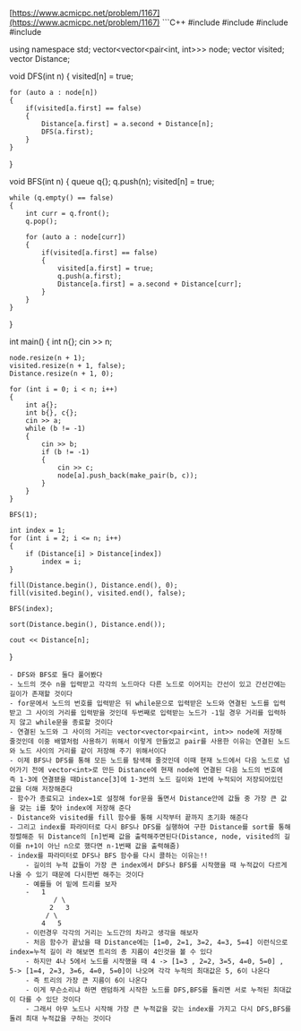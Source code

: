 ﻿[https://www.acmicpc.net/problem/1167](https://www.acmicpc.net/problem/1167)
﻿```C++
﻿#include <iostream>
#include <vector>
#include <queue>
#include <algorithm>

using namespace std;
vector<vector<pair<int, int>>> node;
vector<bool> visited;
vector<int> Distance;

void DFS(int n)
{
	visited[n] = true;

	for (auto a : node[n])
	{
		if(visited[a.first] == false)
		{
			Distance[a.first] = a.second + Distance[n];
			DFS(a.first);
		}
	}
}

void BFS(int n)
{
	queue<int> q{};
	q.push(n);
	visited[n] = true;

	while (q.empty() == false)
	{
		int curr = q.front();
		q.pop();

		for (auto a : node[curr])
		{
			if(visited[a.first] == false)
			{
				visited[a.first] = true;
				q.push(a.first);
				Distance[a.first] = a.second + Distance[curr];
			}
		}
	}
}

int main()
{
	int n{};
	cin >> n;

	node.resize(n + 1);
	visited.resize(n + 1, false);
	Distance.resize(n + 1, 0);

	for (int i = 0; i < n; i++)
	{
		int a{};
		int b{}, c{};
		cin >> a;
		while (b != -1)
		{
			cin >> b;
			if (b != -1)
			{
				cin >> c;
				node[a].push_back(make_pair(b, c));
			}
		}
	}

	BFS(1);

	int index = 1;
	for (int i = 2; i <= n; i++)
	{
		if (Distance[i] > Distance[index])
			index = i;
	}

	fill(Distance.begin(), Distance.end(), 0);
	fill(visited.begin(), visited.end(), false);

	BFS(index);

	sort(Distance.begin(), Distance.end());

	cout << Distance[n];
}
```
- DFS와 BFS로 둘다 풀어봤다
- 노드의 갯수 n을 입력받고 각각의 노드마다 다른 노드로 이어지는 간선이 있고 간선간에는 길이가 존재할 것이다
- for문에서 노드의 번호를 입력받은 뒤 while문으로 입력받은 노드와 연결된 노드를 입력받고 그 사이의 거리를 입력받을 것인데 두번째로 입력받는 노드가 -1일 경우 거리를 입력하지 않고 while문을 종료할 것이다
- 연결된 노드와 그 사이의 거리는 vector<vector<pair<int, int>> node에 저장해 줄것인데 이중 배열처럼 사용하기 위해서 이렇게 만들었고 pair를 사용한 이유는 연결된 노드와 노드 사이의 거리를 같이 저장해 주기 위해서이다
- 이제 BFS나 DFS를 통해 모든 노드를 탐색해 줄것인데 이때 현재 노드에서 다음 노드로 넘어가기 전에 vector<int>로 만든 Distance에 현재 node에 연결된 다음 노드의 번호에 즉 1-3에 연결됐을 때Distance[3]에 1-3번의 노드 길이와 1번에 누적되어 저장되어있던 값을 더해 저장해준다
- 함수가 종료되고 index=1로 설정해 for문을 돌면서 Distance안에 값들 중 가장 큰 값을 갖는 i를 찾아 index에 저장해 준다
- Distance와 visited를 fill 함수를 통해 시작부터 끝까지 초기화 해준다
- 그리고 index를 파라미터로 다시 BFS나 DFS를 실행하여 구한 Distance를 sort를 통해 정렬해준 뒤 Distance의 [n]번째 값을 출력해주면된다(Distance, node, visited의 길이를 n+1이 아닌 n으로 했다면 n-1번째 값을 출력해줌)
- index를 파라미터로 DFS나 BFS 함수를 다시 콜하는 이유는!!
    - 길이의 누적 값들이 가장 큰 index에서 DFS나 BFS를 시작했을 때 누적값이 다르게 나올 수 있기 때문에 다시한번 해주는 것이다
    - 예를들 어 밑에 트리를 보자  
    -   1  
           / \  
          2   3  
         / \  
        4   5
    - 이런경우 각각의 거리는 노드간의 차라고 생각을 해보자
    - 처음 함수가 끝났을 때 Distance에는 [1=0, 2=1, 3=2, 4=3, 5=4] 이런식으로 index=누적 길이 라 해보면 트리의 총 지름이 4인것을 볼 수 있다
    - 하지만 4나 5에서 노드를 시작했을 때 4 -> [1=3 , 2=2, 3=5, 4=0, 5=0] , 5-> [1=4, 2=3, 3=6, 4=0, 5=0]이 나오며 각각 누적의 최대값은 5, 6이 나온다
    - 즉 트리의 가장 큰 지름이 6이 나온다
    - 이게 무슨소리냐 하면 랜덤하게 시작한 노드를 DFS,BFS를 돌리면 서로 누적된 최대값이 다를 수 있단 것이다
    - 그래서 아무 노드나 시작해 가장 큰 누적값을 갖는 index를 가지고 다시 DFS,BFS를 돌려 최대 누적값을 구하는 것이다